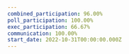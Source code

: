 ```yaml
---
combined_participation: 96.00%
poll_participation: 100.00%
exec_participation: 66.67%
communication: 100.00%
start_date: 2022-10-31T00:00:00.000Z
---
```


